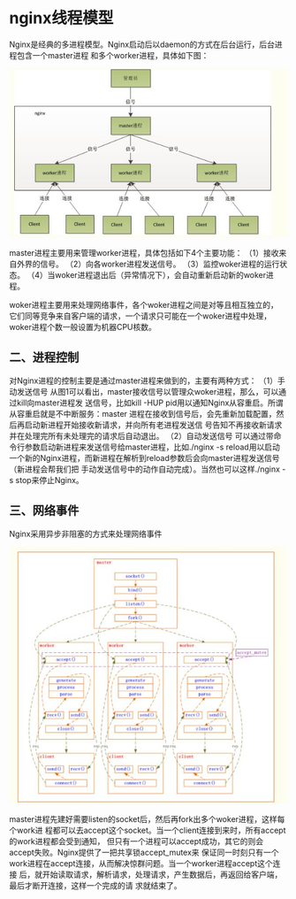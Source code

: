 # nginx线程模型

Nginx是经典的多进程模型。Nginx启动后以daemon的方式在后台运行，后台进程包含一个master进程
和多个worker进程，具体如下图：

![image](https://github.com/williamzhang11/fastArchDegin/blob/master/src/main/java/com/xiu/fastarchdegin/image/nginx1.JPG)

 master进程主要用来管理worker进程，具体包括如下4个主要功能：
        （1）接收来自外界的信号。
        （2）向各worker进程发送信号。
        （3）监控woker进程的运行状态。
        （4）当woker进程退出后（异常情况下），会自动重新启动新的woker进程。
        
woker进程主要用来处理网络事件，各个woker进程之间是对等且相互独立的，
它们同等竞争来自客户端的请求，一个请求只可能在一个woker进程中处理，woker进程个数一般设置为机器CPU核数。


## 二、进程控制

对Nginx进程的控制主要是通过master进程来做到的，主要有两种方式：
（1）手动发送信号
从图1可以看出，master接收信号以管理众woker进程，那么，可以通过kill向master进程发
送信号，比如kill -HUP pid用以通知Nginx从容重启。所谓从容重启就是不中断服务：master
进程在接收到信号后，会先重新加载配置，然后再启动新进程开始接收新请求，并向所有老进程发送信
号告知不再接收新请求并在处理完所有未处理完的请求后自动退出。
（2）自动发送信号
可以通过带命令行参数启动新进程来发送信号给master进程，比如./nginx -s reload用以启动
一个新的Nginx进程，而新进程在解析到reload参数后会向master进程发送信号（新进程会帮我们把
手动发送信号中的动作自动完成）。当然也可以这样./nginx -s stop来停止Nginx。


## 三、网络事件
Nginx采用异步非阻塞的方式来处理网络事件

![image](https://github.com/williamzhang11/fastArchDegin/blob/master/src/main/java/com/xiu/fastarchdegin/image/nginx2.JPG)

master进程先建好需要listen的socket后，然后再fork出多个woker进程，这样每个work进
程都可以去accept这个socket。当一个client连接到来时，所有accept的work进程都会受到通知，
但只有一个进程可以accept成功，其它的则会accept失败。Nginx提供了一把共享锁accept_mutex来
保证同一时刻只有一个work进程在accept连接，从而解决惊群问题。当一个worker进程accept这个连接
后，就开始读取请求，解析请求，处理请求，产生数据后，再返回给客户端，最后才断开连接，这样一个完成的请
求就结束了。





